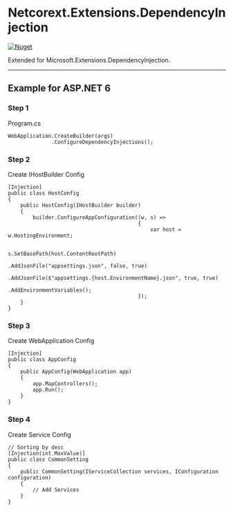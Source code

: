 # Netcorext.Extensions.DependencyInjection
[![Nuget](https://img.shields.io/nuget/v/Netcorext.Extensions.DependencyInjection)](https://www.nuget.org/packages/Netcorext.Extensions.DependencyInjection)

Extended for Microsoft.Extensions.DependencyInjection.

---

## Example for ASP.NET 6
### Step 1
Program.cs
```
WebApplication.CreateBuilder(args)
              .ConfigureDependencyInjections();
```
### Step 2
Create IHostBuilder Config
```
[Injection]
public class HostConfig
{
    public HostConfig(IHostBuilder builder)
    {
        builder.ConfigureAppConfiguration((w, s) =>
                                          {
                                              var host = w.HostingEnvironment;

                                              s.SetBasePath(host.ContentRootPath)
                                               .AddJsonFile("appsettings.json", false, true)
                                               .AddJsonFile($"appsettings.{host.EnvironmentName}.json", true, true)
                                               .AddEnvironmentVariables();
                                          });
    }
}
```
### Step 3
Create WebApplication Config
```
[Injection]
public class AppConfig
{
    public AppConfig(WebApplication app)
    {
        app.MapControllers();
        app.Run();
    }
}
```
### Step 4
Create Service Config
```
// Sorting by desc
[Injection(int.MaxValue)]
public class CommonSetting
{
    public CommonSetting(IServiceCollection services, IConfiguration configuration)
    {
        // Add Services
    }
}
```